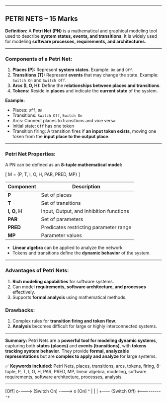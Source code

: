 
---

## **PETRI NETS – 15 Marks**

**Definition:**
A **Petri Net (PN)** is a mathematical and graphical modeling tool used to describe **system states, events, and transitions**. It is widely used for modeling **software processes, requirements, and architectures**.

---

### **Components of a Petri Net:**

1. **Places (P):** Represent **system states**. Example: `On` and `Off`.
2. **Transitions (T):** Represent **events** that may change the state. Example: `Switch On` and `Switch Off`.
3. **Arcs (I, O, H):** Define the **relationships between places and transitions**.
4. **Tokens:** Reside in **places** and indicate the **current state** of the system.

**Example:**

* Places: `Off`, `On`
* Transitions: `Switch Off`, `Switch On`
* Arcs: Connect places to transitions and vice versa
* Initial state: `Off` has one token
* Transition firing: A transition fires if **an input token exists**, moving one token from the **input place to the output place**.

---

### **Petri Net Properties:**

A PN can be defined as an **8-tuple mathematical model:**

[
M = {P, T, I, O, H, PAR, PRED, MP}
]

| Component   | Description                             |
| ----------- | --------------------------------------- |
| **P**       | Set of places                           |
| **T**       | Set of transitions                      |
| **I, O, H** | Input, Output, and Inhibition functions |
| **PAR**     | Set of parameters                       |
| **PRED**    | Predicates restricting parameter range  |
| **MP**      | Parameter values                        |

* **Linear algebra** can be applied to analyze the network.
* Tokens and transitions define the **dynamic behavior** of the system.

---

### **Advantages of Petri Nets:**

1. **Rich modeling capabilities** for software systems.
2. Can model **requirements, software architecture, and processes** effectively.
3. Supports **formal analysis** using mathematical methods.

### **Drawbacks:**

1. Complex rules for **transition firing and token flow**.
2. **Analysis** becomes difficult for large or highly interconnected systems.

---

**Summary:**
Petri Nets are a **powerful tool for modeling dynamic systems**, capturing both **states (places)** and **events (transitions)**, with **tokens tracking system behavior**. They provide **formal, analyzable representations** but are **complex to apply and analyze** for large systems.

✅ **Keywords included:** Petri Nets, places, transitions, arcs, tokens, firing, 8-tuple, P, T, I, O, H, PAR, PRED, MP, linear algebra, modeling, software requirements, software architecture, processes, analysis.

---

   [Off] o----> (Switch On) ----> o [On]
     ^                             |
     |                             |
     +---- (Switch Off) <----------+
